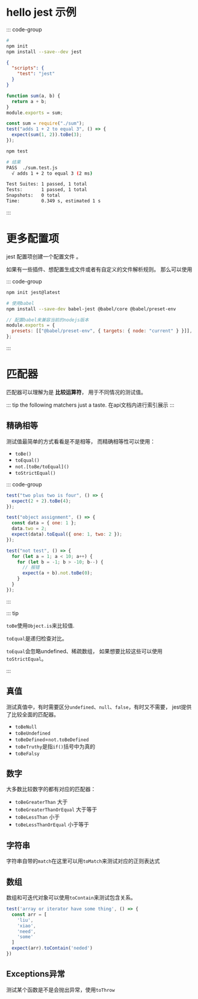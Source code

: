 # hello jest 示例

::: code-group

```bash [npm]
#
npm init
npm install --save--dev jest
```

```json [package.json]
{
  "scripts": {
    "test": "jest"
  }
}
```

```js [sum.js]
function sum(a, b) {
  return a + b;
}
module.exports = sum;
```

```js [sum.test.js]
const sum = require("./sum");
test("adds 1 + 2 to equal 3", () => {
  expect(sum(1, 2)).toBe(3);
});
```

```bash [cmd]
npm test

# 结果
PASS  ./sum.test.js
  √ adds 1 + 2 to equal 3 (2 ms)

Test Suites: 1 passed, 1 total
Tests:       1 passed, 1 total
Snapshots:   0 total
Time:        0.349 s, estimated 1 s
```

:::

# 更多配置项

jest 配置项创建一个配置文件 。

如果有一些插件、想配置生成文件或者有自定义的文件解析规则。 那么可以使用

::: code-group

```bash [npm]
npm init jest@latest

# 使用babel
npm install --save-dev babel-jest @babel/core @babel/preset-env
```

```js [babel.config.js]
// 配置babel来兼容当前的nodejs版本
module.exports = {
  presets: [["@babel/preset-env", { targets: { node: "current" } }]],
};
```

:::

# 匹配器

匹配器可以理解为是 **比较运算符**， 用于不同情况的测试值。

::: tip
the following matchers just a taste. 在api文档内进行索引展示
:::

## 精确相等

测试值最简单的方式看看是不是相等， 而精确相等性可以使用：

- `toBe()`
- `toEqual()`
- `not.[toBe/toEqual]()`
- `toStrictEqual()`

::: code-group

```js [toBe.js]
test("two plus two is four", () => {
  expect(2 + 2).toBe(4);
});
```

```js [toEqual.js]
test("object assignment", () => {
  const data = { one: 1 };
  data.two = 2;
  expect(data).toEqual({ one: 1, two: 2 });
});
```

```js [not.js]
test("not test", () => {
  for (let a = 1; a < 10; a++) {
    for (let b = -1; b > -10; b--) {
      // 报错
      expect(a + b).not.toBe(0);
    }
  }
});
```

:::


::: tip

`toBe`使用`Object.is`来比较值.

`toEqual`是递归检查对比。

 `toEqual`会忽略undefined、稀疏数组， 如果想要比较这些可以使用`toStrictEqual`。

:::

## 真值

测试真值中，有时需要区分`undefined`、`null`、`false`，有时又不需要， jest提供了比较全面的匹配器。

- `toBeNull`
- `toBeUndefined`
- `toBeDefined`=`not.toBeDefined`
- `toBeTruthy`是指`if()`括号中为真的
- `toBeFalsy`

## 数字

大多数比较数字的都有对应的匹配器：

- `toBeGreaterThan` 大于
- `toBeGreaterThanOrEqual` 大于等于
- `toBeLessThan` 小于
- `toBeLessThanOrEqual` 小于等于

## 字符串

字符串自带的`match`在这里可以用`toMatch`来测试对应的正则表达式

## 数组

数组和可迭代对象可以使用`toContain`来测试包含关系。

```js
test('array or iterator have some thing', () => {
  const arr = [
    'liu',
    'xiao',
    'need',
    'some'
  ]
  expect(arr).toContain('neded')
})
```

## Exceptions异常

测试某个函数是不是会抛出异常，使用`toThrow`

```js

```

